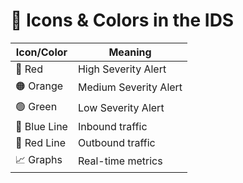 # 🎨 Icons & Colors in the IDS

| Icon/Color | Meaning |
|------------|---------|
| 🔴 Red | High Severity Alert |
| 🟠 Orange | Medium Severity Alert |
| 🟢 Green | Low Severity Alert |
| 🔵 Blue Line | Inbound traffic |
| 🔴 Red Line | Outbound traffic |
| 📈 Graphs | Real-time metrics |
